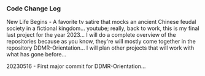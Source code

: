 ### Code Change Log

<p>New Life Begins - A favorite tv satire that mocks an ancient Chinese feudal society in a fictional kingdom... youtube; really, back to work, this is my final last project for the year 2023... I will do a complete overview of the repositories because as you know, they're will mostly come together in the repository DDMR-Orientation... I will plan other projects that will work with what has gone before... </p>
<p>20230516 - First major commit for DDMR-Orientation...</p>
